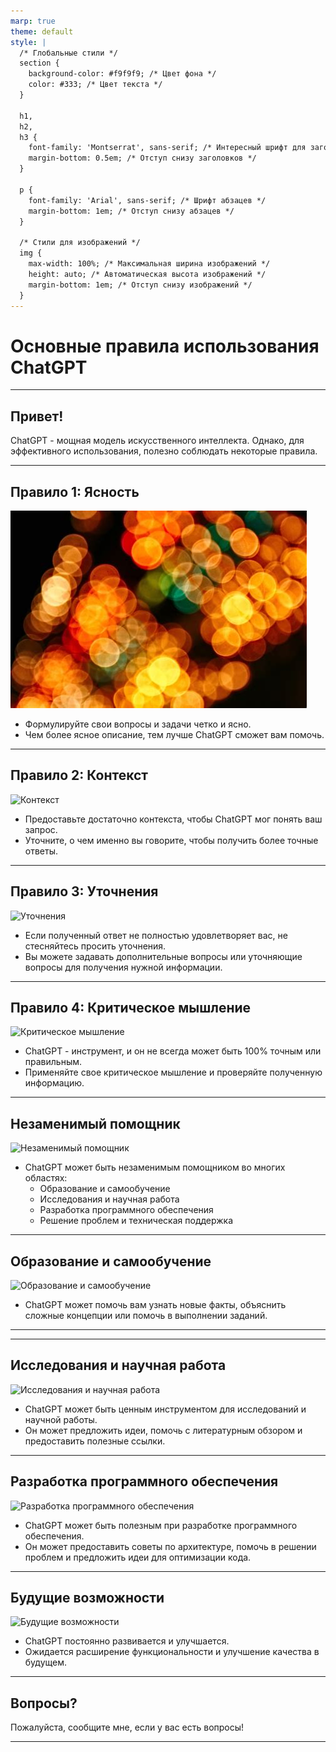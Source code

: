 ```yaml
---
marp: true
theme: default
style: |
  /* Глобальные стили */
  section {
    background-color: #f9f9f9; /* Цвет фона */
    color: #333; /* Цвет текста */
  }

  h1,
  h2,
  h3 {
    font-family: 'Montserrat', sans-serif; /* Интересный шрифт для заголовков */
    margin-bottom: 0.5em; /* Отступ снизу заголовков */
  }

  p {
    font-family: 'Arial', sans-serif; /* Шрифт абзацев */
    margin-bottom: 1em; /* Отступ снизу абзацев */
  }

  /* Стили для изображений */
  img {
    max-width: 100%; /* Максимальная ширина изображений */
    height: auto; /* Автоматическая высота изображений */
    margin-bottom: 1em; /* Отступ снизу изображений */
  }
---
```


<!-- Слайд 1 -->
# Основные правила использования ChatGPT

---

<!-- Слайд 2 -->
## Привет!

ChatGPT - мощная модель искусственного интеллекта.
Однако, для эффективного использования, полезно соблюдать некоторые правила.

---

<!-- Слайд 3 -->
## Правило 1: Ясность

![Ясность](images/clarity.jpg)

- Формулируйте свои вопросы и задачи четко и ясно.
- Чем более ясное описание, тем лучше ChatGPT сможет вам помочь.

---

<!-- Слайд 4 -->
## Правило 2: Контекст

![Контекст](images/context.jpg)

- Предоставьте достаточно контекста, чтобы ChatGPT мог понять ваш запрос.
- Уточните, о чем именно вы говорите, чтобы получить более точные ответы.

---

<!-- Слайд 5 -->
## Правило 3: Уточнения

![Уточнения](images/clarifications.jpg)

- Если полученный ответ не полностью удовлетворяет вас, не стесняйтесь просить уточнения.
- Вы можете задавать дополнительные вопросы или уточняющие вопросы для получения нужной информации.

---

<!-- Слайд 6 -->
## Правило 4: Критическое мышление

![Критическое мышление](images/critical-thinking.jpg)

- ChatGPT - инструмент, и он не всегда может быть 100% точным или правильным.
- Применяйте свое критическое мышление и проверяйте полученную информацию.

---

<!-- Слайд 7 -->
## Незаменимый помощник

![Незаменимый помощник](images/indispensable.jpg)

- ChatGPT может быть незаменимым помощником во многих областях:
  - Образование и самообучение
  - Исследования и научная работа
  - Разработка программного обеспечения
  - Решение проблем и техническая поддержка

---

<!-- Слайд 8 -->
## Образование и самообучение

![Образование и самообучение](images/education.jpg)

- ChatGPT может помочь вам узнать новые факты, объяснить сложные концепции или помочь в выполнении заданий.

---


---

<!-- Слайд 9 -->
## Исследования и научная работа

![Исследования и научная работа](images/research.jpg)

- ChatGPT может быть ценным инструментом для исследований и научной работы.
- Он может предложить идеи, помочь с литературным обзором и предоставить полезные ссылки.

---

<!-- Слайд 10 -->
## Разработка программного обеспечения

![Разработка программного обеспечения](images/development.jpg)

- ChatGPT может быть полезным при разработке программного обеспечения.
- Он может предоставить советы по архитектуре, помочь в решении проблем и предложить идеи для оптимизации кода.

---

<!-- Слайд 11 -->
## Будущие возможности

![Будущие возможности](images/future.jpg)

- ChatGPT постоянно развивается и улучшается.
- Ожидается расширение функциональности и улучшение качества в будущем.

---

<!-- Слайд 12 -->
## Вопросы?

Пожалуйста, сообщите мне, если у вас есть вопросы!

---
